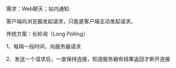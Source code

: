 需求：Web聊天；站内通知

客户端向浏览器发起请求，只能是客户端主动发起请求。

传统方案：长轮询（Long Polling）

1、每隔一段时间，向服务器请求

2、发送一个请求后，一直保持连接，知道服务器有结果返回才断开连接